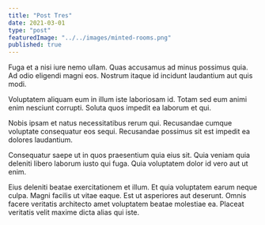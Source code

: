 ```yaml
---
title: "Post Tres"
date: 2021-03-01
type: "post"
featuredImage: "../../images/minted-rooms.png"
published: true
---
```


Fuga et a nisi iure nemo ullam. Quas accusamus ad minus possimus quia. Ad odio eligendi magni eos. Nostrum itaque id incidunt laudantium aut quis modi.

Voluptatem aliquam eum in illum iste laboriosam id. Totam sed eum animi enim nesciunt corrupti. Soluta quos impedit ea laborum et qui.

Nobis ipsam et natus necessitatibus rerum qui. Recusandae cumque voluptate consequatur eos sequi. Recusandae possimus sit est impedit ea dolores laudantium.

Consequatur saepe ut in quos praesentium quia eius sit. Quia veniam quia deleniti libero laborum iusto qui fuga. Quia voluptatem dolor id vero aut ut enim.

Eius deleniti beatae exercitationem et illum. Et quia voluptatem earum neque culpa. Magni facilis ut vitae eaque. Est ut asperiores aut deserunt. Omnis facere veritatis architecto amet voluptatem beatae molestiae ea. Placeat veritatis velit maxime dicta alias qui iste.
